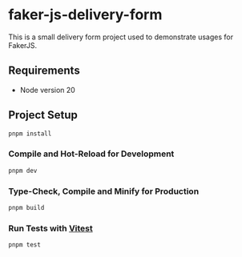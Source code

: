 # faker-js-delivery-form

This is a small delivery form project used to demonstrate usages for FakerJS.

## Requirements
* Node version 20

## Project Setup




```sh
pnpm install
```

### Compile and Hot-Reload for Development

```sh
pnpm dev
```

### Type-Check, Compile and Minify for Production

```sh
pnpm build
```

### Run Tests with [Vitest](https://vitest.dev/)

```sh
pnpm test
```

